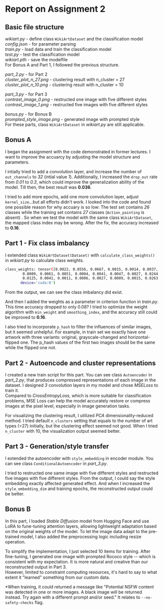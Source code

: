 # Report on Assignment 2
## Basic file structure
*wikiart.py* - define class `WikiArtDataset` and the classification model   
*config.json* - for parameter parsing  
*train.py* - load data and train the classification model   
*test.py* - test the classification model   
*wikiart.pth* - save the modelfile    
For Bonus A and Part 1, I followed the previous structure.

*part_2.py* - for Part 2    
*cluster_plot_n_27.png* - clustering result with n_cluster = 27   
*cluster_plot_n_10.png* - clustering result with n_cluster = 10  

*part_3.py* - for Part 3  
*contrast_image_0.png* - restructed one image with five different styles
*contrast_image_1.png* - restructed five images with five different styles

*bonus.py* - for Bonus B  
*prompted_style_image.png* - generated image with prompted style  
For these parts, class `WikiArtDataset` in *wikiart.py* are still applicable.

## Bonus A
I began the assignment with the code demonstrated in former lectures. I want to improve the accuarcy by adjusting the model structure and parameters.

I intially tried to add a convolution layer, and increase the number of `out_channels` to *32* (intial value *1*). Additionally, I increased the `drop_out` rate from *0.01* to *0.3*, which could improve the generalization ability of the model. Till then, the best result was **0.036**.

I tried to add more epochs, add one more convolution layer, adjust `kernel_size`...but all efforts didn't work. I looked into the code and found one possible reason for why accuary is so low: The test set contains *26* classes while the training set contains *27* classes (`Action_painting` is absent) . So when we test the model with the same class `WikiArtDataset`, the mapped class index may be wrong. After the fix, the accuracy increased to **0.16**.

## Part 1 - Fix class imbalancy
I extended class `WikiArtDataset(Dataset)` with `calculate_class_weights()` in *wikiart.py* to calculate class weights. 
```bash 
class_weights: tensor([0.0022, 0.0556, 0.0667, 0.0015, 0.0014, 0.0037, 0.0110, 0.0026, 0.0041,
        0.0009, 0.0061, 0.0051, 0.0004, 0.0041, 0.0047, 0.0027, 0.0244, 0.0024,
        0.0125, 0.0041, 0.0011, 0.0006, 0.0027, 0.0009, 0.0015, 0.0263, 0.0051],
       device='cuda:0')
```
From the output, we can see the class imbalancy did exist.

And then I added the weights as a parameter in criterion function in *train.py*. This time accuracy dropped to only 0.08? I tried to optimize the weight algorithm with `min_weight` and `smoothing_index`, and the accuracy still could be improved to **0.16**.

I also tried to incorporate `p_hash` to filter the influences of similar images, but it seemed unhelpful.
For example, in train set we exactly have one artwork with three variants: original, grayscale-changed and horizontal-flipped one. The p_hash values of the first two images should be the same while the flipped one not.


## Part 2 - Autoencode and cluster representations
I created a new train script for this part. You can see class `Autoencoder` in *part_2.py*, that produces compressed representations of each image in the dataset. I designed *3* convolution layers in my model and chose *MSELoss* to train it.  
Compared to *CrossEntropyLoss*, which is more suitable for classification problems, MSE Loss can help the model accurately restore or compress images at the pixel level, especially in image generation tasks.

For visualizing the clustering result, I utilized *PCA* dimensionality-reduced method. I tried default `n_clusters` setting that equals to the number of art types (=27) initially, but the clustering effect seemed not good. When I tried `n_cluster` with 10, the visualization output seemed better. 


## Part 3 - Generation/style transfer
I extended the autoencoder with `style_embedding` in encoder module. You can see class `ConditionalAutoencoder` in *part_3.py*.

I tried to restructed one same image with five different styles and restructed five images with five different styles. From the output, I could say the style embedding exactly affected generated effect. And when I increased the `style_embedding_dim` and training epochs, the reconstructed output could be better.


## Bonus B
In this part, I loaded *Stable Diffusion* model from Hugging Face and use LoRA to fune-tuning attention layers, allowing lightweight adaptation based on the original weights of the model. To let the image data adapt to the pre-trained model, I also added the preprocessing logic including resize operation.  

To simplify the implementation, I just selected 10 items for training. After fine-tuning, I generated one image with prompted Rococo style -- which is consistent with my expectation. It is more natural and creative than our reconstructed output in Part 3.     
However, limited to constraint computing resources, it's hard to say to what extent it "learned" something from our custom data.  

*When training, it could returned a message like "Potential NSFW content was detected in one or more images. A black image will be returned instead. Try again with a different prompt and/or seed." It relates to `--no-safety-checks` flag.